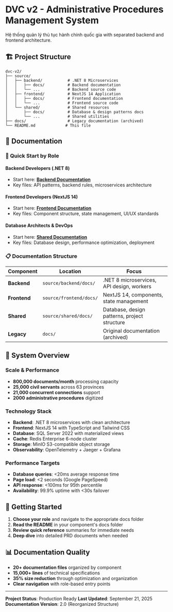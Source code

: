 # DVC v2 - Administrative Procedures Management System

Hệ thống quản lý thủ tục hành chính quốc gia with separated backend and frontend architecture.

## 🏗️ Project Structure

```
dvc-v2/
├── source/
│   ├── backend/           # .NET 8 Microservices
│   │   ├── docs/          # Backend documentation
│   │   └── ...            # Backend source code
│   ├── frontend/          # NextJS 14 Application
│   │   ├── docs/          # Frontend documentation
│   │   └── ...            # Frontend source code
│   └── shared/            # Shared resources
│       ├── docs/          # Database & design patterns docs
│       └── ...            # Shared utilities
├── docs/                  # Legacy documentation (archived)
└── README.md             # This file
```

## 📖 Documentation

### 🎯 Quick Start by Role

#### Backend Developers (.NET 8)
- Start here: **[Backend Documentation](source/backend/docs/README.md)**
- Key files: API patterns, backend rules, microservices architecture

#### Frontend Developers (NextJS 14)
- Start here: **[Frontend Documentation](source/frontend/docs/README.md)**
- Key files: Component structure, state management, UI/UX standards

#### Database Architects & DevOps
- Start here: **[Shared Documentation](source/shared/docs/README.md)**
- Key files: Database design, performance optimization, deployment

### 📋 Documentation Structure

| Component | Location | Focus |
|-----------|----------|-------|
| **Backend** | `source/backend/docs/` | .NET 8 microservices, API design, workers |
| **Frontend** | `source/frontend/docs/` | NextJS 14, components, state management |
| **Shared** | `source/shared/docs/` | Database, design patterns, project structure |
| **Legacy** | `docs/` | Original documentation (archived) |

## 🎯 System Overview

### Scale & Performance
- **800,000 documents/month** processing capacity
- **25,000 civil servants** across 63 provinces
- **21,000 concurrent connections** support
- **2000 administrative procedures** digitized

### Technology Stack
- **Backend**: .NET 8 microservices with clean architecture
- **Frontend**: NextJS 14 with TypeScript and Tailwind CSS
- **Database**: SQL Server 2022 with materialized views
- **Cache**: Redis Enterprise 6-node cluster
- **Storage**: MinIO S3-compatible object storage
- **Observability**: OpenTelemetry + Jaeger + Grafana

### Performance Targets
- **Database queries**: <20ms average response time
- **Page load**: <2 seconds (Google PageSpeed)
- **API response**: <100ms for 95th percentile
- **Availability**: 99.9% uptime with <30s failover

## 🚀 Getting Started

1. **Choose your role** and navigate to the appropriate docs folder
2. **Read the README** in your component's docs folder
3. **Review quick reference** summaries for immediate needs
4. **Deep dive** into detailed PRD documents when needed

## 📊 Documentation Quality

- **20+ documentation files** organized by component
- **15,000+ lines** of technical specifications
- **35% size reduction** through optimization and organization
- **Clear navigation** with role-based entry points

---

**Project Status**: Production Ready
**Last Updated**: September 21, 2025
**Documentation Version**: 2.0 (Reorganized Structure)